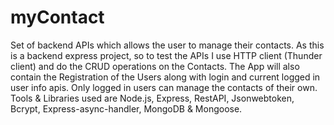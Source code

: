 # myContact
Set of backend APIs which allows the user to manage their contacts. As this is a backend express project, so to test the APIs I use HTTP client (Thunder client) and do the CRUD operations on the Contacts. The App will also contain the Registration of the Users along with login and current logged in user info apis. Only logged in users can manage the contacts of their own.  Tools & Libraries used are Node.js, Express, RestAPI, Jsonwebtoken, Bcrypt, Express-async-handler, MongoDB & Mongoose.

